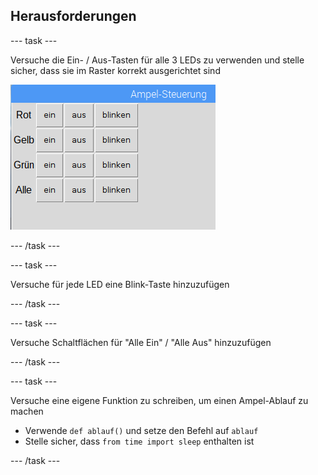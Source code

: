 ## Herausforderungen

\--- task \---

Versuche die Ein- / Aus-Tasten für alle 3 LEDs zu verwenden und stelle sicher, dass sie im Raster korrekt ausgerichtet sind

![](images/guizero-4.png)

\--- /task \---

\--- task \---

Versuche für jede LED eine Blink-Taste hinzuzufügen

\--- /task \---

\--- task \---

Versuche Schaltflächen für "Alle Ein" / "Alle Aus" hinzuzufügen

\--- /task \---

\--- task \---

Versuche eine eigene Funktion zu schreiben, um einen Ampel-Ablauf zu machen

- Verwende `def ablauf()` und setze den Befehl auf `ablauf`
- Stelle sicher, dass `from time import sleep` enthalten ist

\--- /task \---